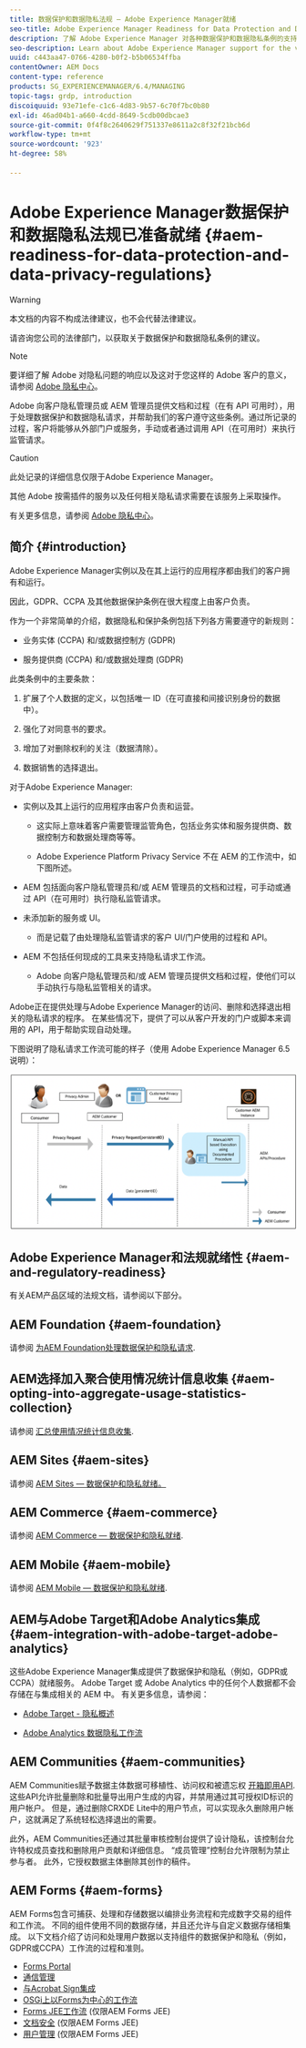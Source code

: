 ```yaml
---
title: 数据保护和数据隐私法规 — Adobe Experience Manager就绪
seo-title: Adobe Experience Manager Readiness for Data Protection and Data Privacy Regulations; such as GDPR, CCPA, etc
description: 了解 Adobe Experience Manager 对各种数据保护和数据隐私条例的支持，包括欧盟通用数据保护条例 (GDPR)、加州消费者隐私法案以及如何在实施新的 AEM 项目时实现合规性。
seo-description: Learn about Adobe Experience Manager support for the various Data Protection and Data Privacy Regulations; including the EU General Data Protection Regulation (GDPR), the California Consumer Privacy Act and how to comply when implementing a new AEM project.
uuid: c443aa47-0766-4280-b0f2-b5b06534ffba
contentOwner: AEM Docs
content-type: reference
products: SG_EXPERIENCEMANAGER/6.4/MANAGING
topic-tags: grdp, introduction
discoiquuid: 93e71efe-c1c6-4d83-9b57-6c70f7bc0b80
exl-id: 46ad04b1-a660-4cdd-8649-5cdb00dbcae3
source-git-commit: 0f4f8c2640629f751337e8611a2c8f32f21bcb6d
workflow-type: tm+mt
source-wordcount: '923'
ht-degree: 58%

---
```


# Adobe Experience Manager数据保护和数据隐私法规已准备就绪 {#aem-readiness-for-data-protection-and-data-privacy-regulations}

>[!WARNING]
>
>本文档的内容不构成法律建议，也不会代替法律建议。
>
>请咨询您公司的法律部门，以获取关于数据保护和数据隐私条例的建议。

>[!NOTE]
>
>要详细了解 Adobe 对隐私问题的响应以及这对于您这样的 Adobe 客户的意义，请参阅 [Adobe 隐私中心](https://www.adobe.com/cn/privacy.html)。

Adobe 向客户隐私管理员或 AEM 管理员提供文档和过程（在有 API 可用时），用于处理数据保护和数据隐私请求，并帮助我们的客户遵守这些条例。通过所记录的过程，客户将能够从外部门户或服务，手动或者通过调用 API（在可用时）来执行监管请求。

>[!CAUTION]
>
>此处记录的详细信息仅限于Adobe Experience Manager。
>
>其他 Adobe 按需插件的服务以及任何相关隐私请求需要在该服务上采取操作。
>
>有关更多信息，请参阅 [Adobe 隐私中心](https://www.adobe.com/privacy.html)。

## 简介 {#introduction}

Adobe Experience Manager实例以及在其上运行的应用程序都由我们的客户拥有和运行。

因此，GDPR、CCPA 及其他数据保护条例在很大程度上由客户负责。

作为一个非常简单的介绍，数据隐私和保护条例包括下列各方需要遵守的新规则：

* 业务实体 (CCPA) 和/或数据控制方 (GDPR)

* 服务提供商 (CCPA) 和/或数据处理商 (GDPR)

此类条例中的主要条款：

1. 扩展了个人数据的定义，以包括唯一 ID（在可直接和间接识别身份的数据中）。

2. 强化了对同意书的要求。

3. 增加了对删除权利的关注（数据清除）。

4. 数据销售的选择退出。

对于Adobe Experience Manager:

* 实例以及其上运行的应用程序由客户负责和运营。

   * 这实际上意味着客户需要管理监管角色，包括业务实体和服务提供商、数据控制方和数据处理商等等。

   * Adobe Experience Platform Privacy Service 不在 AEM 的工作流中，如下图所述。

* AEM 包括面向客户隐私管理员和/或 AEM 管理员的文档和过程，可手动或通过 API（在可用时）执行隐私监管请求。

* 未添加新的服务或 UI。

   * 而是记载了由处理隐私监管请求的客户 UI/门户使用的过程和 API。

* AEM 不包括任何现成的工具来支持隐私请求工作流。

   * Adobe 向客户隐私管理员和/或 AEM 管理员提供文档和过程，使他们可以手动执行与隐私监管相关的请求。

Adobe正在提供处理与Adobe Experience Manager的访问、删除和选择退出相关的隐私请求的程序。 在某些情况下，提供了可以从客户开发的门户或脚本来调用的 API，用于帮助实现自动处理。

下图说明了隐私请求工作流可能的样子（使用 Adobe Experience Manager 6.5 说明）：

![数据保护和隐私](assets/data-protection-and-privacy-01.png)

## Adobe Experience Manager和法规就绪性 {#aem-and-regulatory-readiness}

有关AEM产品区域的法规文档，请参阅以下部分。

## AEM Foundation {#aem-foundation}

请参阅 [为AEM Foundation处理数据保护和隐私请求](/help/sites-administering/handling-gdpr-requests-for-aem-platform.md).

## AEM选择加入聚合使用情况统计信息收集 {#aem-opting-into-aggregate-usage-statistics-collection}

请参阅 [汇总使用情况统计信息收集](/help/sites-deploying/opt-in-aggregated-usage-statistics.md).

## AEM Sites {#aem-sites}

请参阅 [AEM Sites — 数据保护和隐私就绪。](/help/sites-administering/gdpr-compliance-sites.md)

## AEM Commerce {#aem-commerce}

请参阅 [AEM Commerce — 数据保护和隐私就绪](/help/sites-administering/gdpr-compliance-commerce.md).

## AEM Mobile {#aem-mobile}

请参阅 [AEM Mobile — 数据保护和隐私就绪](/help/mobile/aem-mobile-gdpr-compliance.md).

## AEM与Adobe Target和Adobe Analytics集成 {#aem-integration-with-adobe-target-adobe-analytics}

这些Adobe Experience Manager集成提供了数据保护和隐私（例如，GDPR或CCPA）就绪服务。 Adobe Target 或 Adobe Analytics 中的任何个人数据都不会存储在与集成相关的 AEM 中。
有关更多信息，请参阅：

* [Adobe Target - 隐私概述](https://experienceleague.adobe.com/docs/target/using/implement-target/before-implement/privacy/privacy.html)

* [Adobe Analytics 数据隐私工作流](https://experienceleague.adobe.com/docs/analytics/admin/data-governance/an-gdpr-workflow.html)

## AEM Communities {#aem-communities}

AEM Communities赋予数据主体数据可移植性、访问权和被遗忘权 [开箱即用API](/help/communities/user-ugc-management-service.md). 这些API允许批量删除和批量导出用户生成的内容，并禁用通过其可授权ID标识的用户帐户。 但是，通过删除CRXDE Lite中的用户节点，可以实现永久删除用户帐户，这就满足了系统轻松选择退出的需要。

此外，AEM Communities还通过其批量审核控制台提供了设计隐私，该控制台允许特权成员查找和删除用户贡献和详细信息。 “成员管理”控制台允许限制为禁止参与者。 此外，它授权数据主体删除其创作的稿件。

## AEM Forms {#aem-forms}

AEM Forms包含可捕获、处理和存储数据以编排业务流程和完成数字交易的组件和工作流。 不同的组件使用不同的数据存储，并且还允许与自定义数据存储相集成。 以下文档介绍了访问和处理用户数据以支持组件的数据保护和隐私（例如，GDPR或CCPA）工作流的过程和准则。

* [Forms Portal](/help/forms/using/forms-portal-handling-user-data.md)
* [通信管理](/help/forms/using/correspondence-management-handling-user-data.md)
* [与Acrobat Sign集成](/help/forms/using/integration-adobe-sign-handling-user-data.md)
* [OSGi上以Forms为中心的工作流](/help/forms/using/forms-workflow-osgi-handling-user-data.md)
* [Forms JEE工作流](/help/forms/using/forms-workflow-jee-handling-user-data.md) (仅限AEM Forms JEE)
* [文档安全](/help/forms/using/document-security-handling-user-data.md) (仅限AEM Forms JEE)
* [用户管理](/help/forms/using/user-management-handling-user-data.md) (仅限AEM Forms JEE)
